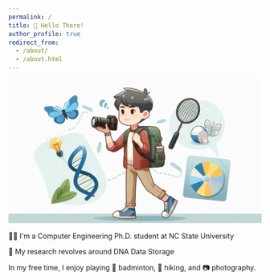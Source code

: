 ```yaml
---
permalink: /
title: 👋 Hello There!
author_profile: true
redirect_from: 
  - /about/
  - /about.html
---
```


![Image Description](/images/home.jpeg)

👨‍🎓 I'm a Computer Engineering Ph.D. student at NC State University

🧬 My research revolves around DNA Data Storage

In my free time, I enjoy playing 🏸 badminton, 🥾 hiking, and 📷 photography.

